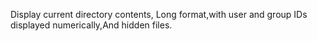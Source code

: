 Display current directory contents, Long format,with user and group IDs displayed numerically,And hidden files.
